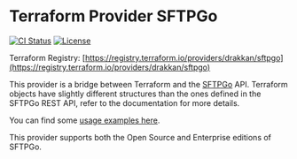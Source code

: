 # Terraform Provider SFTPGo

[![CI Status](https://github.com/drakkan/terraform-provider-sftpgo/workflows/CI/badge.svg)](https://github.com/drakkan/terraform-provider-sftpgo/workflows/CI/badge.svg)
[![License](https://img.shields.io/badge/License-Apache_2.0-blue.svg)](https://opensource.org/licenses/Apache-2.0)

Terraform Registry: [https://registry.terraform.io/providers/drakkan/sftpgo](https://registry.terraform.io/providers/drakkan/sftpgo)

This provider is a bridge between Terraform and the [SFTPGo](https://github.com/drakkan/sftpgo) API.
Terraform objects have slightly different structures than the ones defined in the SFTPGo REST API, refer to the documentation for more details.

You can find some [usage examples here](./examples).

This provider supports both the Open Source and Enterprise editions of SFTPGo.
